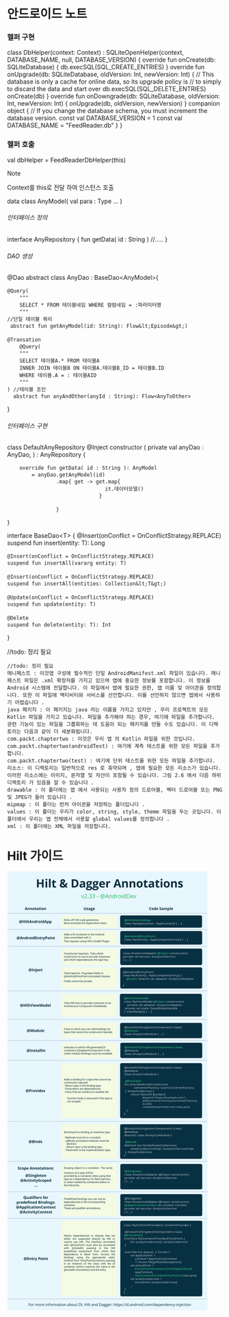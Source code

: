# 안드로이드 노트

<procedure title="Context 전달">

<procedure title="SQLite 클라이언트 호출">

### 헬퍼 구현
<code-block lang="kotlin">
class DbHelper(context: Context) : SQLiteOpenHelper(context, DATABASE_NAME, null, DATABASE_VERSION) {
    override fun onCreate(db: SQLiteDatabase) {
        db.execSQL(SQL_CREATE_ENTRIES)
    }
    override fun onUpgrade(db: SQLiteDatabase, oldVersion: Int, newVersion: Int) {
        // This database is only a cache for online data, so its upgrade policy is
        // to simply to discard the data and start over
        db.execSQL(SQL_DELETE_ENTRIES)
        onCreate(db)
    }
    override fun onDowngrade(db: SQLiteDatabase, oldVersion: Int, newVersion: Int) {
        onUpgrade(db, oldVersion, newVersion)
    }
    companion object {
        // If you change the database schema, you must increment the database version.
        const val DATABASE_VERSION = 1
        const val DATABASE_NAME = "FeedReader.db"
    }
}
</code-block>

### 헬퍼 호출
<code-block lang="kotlin">

 val dbHelper = FeedReaderDbHelper(this)
  
</code-block>

> [!note]
> Context를 this로 전달 하여 인스턴스 호출
>

</procedure>


</procedure>



<procedure title="구성 요소">

<procedure title="Model">
<tabs>
<tab title="Model">
<code-block lang="kotlin">
data class AnyModel( val para : Type
                      ...            )
</code-block>
</tab>
<tab title="Repository">
<h6>인터페이스 정의</h6>
<code-block lang="kotlin">
interface AnyRepository {
    fun getData( id : String )
    //.....
}
</code-block>

<h6>DAO 생성</h6>
<code-block lang="kotlin">
@Dao
abstract class AnyDao : BaseDao&lt;AnyModel&gt;{
   
    @Query(
        """
        SELECT * FROM 테이블네임 WHERE 컬럼네임 = :파라미터명
        """
    //단일 테이블 쿼리
     abstract fun getAnyModel(id: String): Flow&lt;Episode&gt;)
    
    @Transation
        @Query(
        """
        SELECT 테이블A.* FROM 테이블A
        INNER JOIN 테이블B ON 테이블A.테이블B_ID = 테이블B.ID
        WHERE 테이블.A = : 테이블AID
        """
    ) //테이블 조인
      abstract fun anyAndOther(anyId : String): Flow<AnyToOther>
}
</code-block>

<h6> 인터페이스 구현</h6>
<code-block lang="kotlin">
class DefaultAnyRepository @Inject constructor ( 
    private val anyDao : AnyDao, ) : AnyRepository {

        override fun getData( id : String ): AnyModel 
            = anyDao.getAnyModel(id)
                    .map{ get -> get.map{
                                    it.데이터모델()
                                  }
                    
                    }
}

</code-block>
</tab>
<tab title="BaseDao">
<code-block lang="kotlin">
interface BaseDao&lt;T&gt; {
    @Insert(onConflict = OnConflictStrategy.REPLACE)
    suspend fun insert(entity: T): Long

    @Insert(onConflict = OnConflictStrategy.REPLACE)
    suspend fun insertAll(vararg entity: T)

    @Insert(onConflict = OnConflictStrategy.REPLACE)
    suspend fun insertAll(entities: Collection&lt;T&gt;)

    @Update(onConflict = OnConflictStrategy.REPLACE)
    suspend fun update(entity: T)

    @Delete
    suspend fun delete(entity: T): Int
}
</code-block>
</tab>
</tabs>
</procedure>



<procedure title="ViewModel">

</procedure>

<procedure title="View">

</procedure>

</procedure>

//todo: 정리 필요
```
//todo: 정리 필요
매니페스트 : 이것앱 구성에 필수적인 단일 AndroidManifest.xml 파일이 있습니다. 매니페스트 파일은 .xml 확장자를 가지고 있으며 앱에 중요한 정보를 포함합니다. 이 정보를 Android 시스템에 전달합니다. 이 파일에서 앱에 필요한 권한, 앱 이름 및 아이콘을 정의합니다. 또한 이 파일에 액티비티와 서비스를 선언합니다. 이를 선언하지 않으면 앱에서 사용하기 어렵습니다 .
java 패키지 : 이 패키지는 java 라는 이름을 가지고 있지만 , 우리 프로젝트의 모든 Kotlin 파일을 가지고 있습니다. 파일을 추가해야 하는 경우, 여기에 파일을 추가합니다. 관련 기능이 있는 파일을 그룹화하는 데 도움이 되는 패키지를 만들 수도 있습니다. 이 디렉토리는 다음과 같이 더 세분화됩니다.
com.packt.chaptertwo : 이것은 우리 앱 의 Kotlin 파일을 위한 것입니다.
com.packt.chaptertwo(androidTest) : 여기에 계측 테스트를 위한 모든 파일을 추가합니다.
com.packt.chaptertwo(test) : 여기에 단위 테스트를 위한 모든 파일을 추가합니다.
리소스: 이 디렉토리는 일반적으로 res 로 축약되며 , 앱에 필요한 모든 리소스가 있습니다. 이러한 리소스에는 이미지, 문자열 및 자산이 포함될 수 있습니다. 그림 2.6 에서 다음 하위 디렉토리 가 있음을 알 수 있습니다 .
drawable : 이 폴더에는 앱 에서 사용되는 사용자 정의 드로어블, 벡터 드로어블 또는 PNG 및 JPEG가 들어 있습니다 .
mipmap : 이 폴더는 런처 아이콘을 저장하는 폴더입니다 .
values : 이 폴더는 우리가 color, string, style, theme 파일을 두는 곳입니다. 이 폴더에서 우리는 앱 전체에서 사용할 global values를 정의합니다 .
xml : 이 폴더에는 XML 파일을 저장합니다.
```
# Hilt 가이드
<img src="../asset/hilt-annotations.png" alt="Alt text" />


